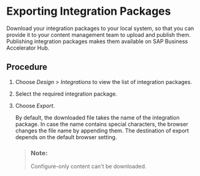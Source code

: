 <!-- loio95c02998e7f249ae94961a89fa94614a -->

# Exporting Integration Packages

Download your integration packages to your local system, so that you can provide it to your content management team to upload and publish them. Publishing integration packages makes them available on SAP Business Accelerator Hub.



## Procedure

1.  Choose *Design* \> *Integrations* to view the list of integration packages.

2.  Select the required integration package.

3.  Choose *Export*.

    By default, the downloaded file takes the name of the integration package. In case the name contains special characters, the browser changes the file name by appending them. The destination of export depends on the default browser setting.

    > ### Note:  
    > Configure-only content can't be downloaded.


